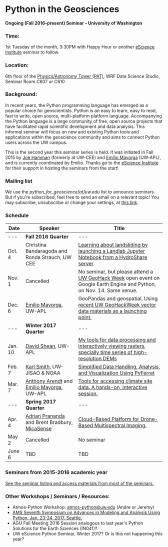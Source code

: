 Python in the Geosciences
====
**Ongoing (Fall 2016-present) Seminar - University of Washington**

### Time:

1st Tuesday of the month, 3:30PM with Happy Hour or another [eScience Institute](http://escience.washington.edu) seminar to follow.

### Location:

6th floor of the [Physics/Astronomy Tower (PAT)](http://uw.edu/maps?pat), WRF Data Science Studio, Seminar Room C607 or C610

### Background:

In recent years, the Python programming language has emerged as a popular choice for geoscientists. Python is an easy to learn, easy to read, fast to write, open source, multi-platform platform language. Accompanying the Python language is a large community of free, open source projects that have facilitated rapid scientific development and data analysis. This informal seminar will focus on new and existing Python tools and applications within the geoscience community and aims to connect Python users across the UW campus.

This is the second year this seminar series is held. It was initiated in Fall 2015 by [Joe Hamman](https://github.com/jhamman/) (formerly at UW-CEE) and [Emilio Mayorga](https://github.com/emiliom/) (UW-APL), and is currently coordinated by Emilio. Thanks go to the [eScience Institute](http://escience.washington.edu) for their support in hosting the seminars from the start!

### Mailing list

We use the *python_for_geoscience[at]uw.edu* list to announce seminars. But if you're subscribed, feel free to send an email on a relevant topic! You may subscribe, unsubscribe or change your settings, at [this link](https://mailman1.u.washington.edu/mailman/listinfo/python_for_geoscience).

### Schedule

| Date | Speaker | Title |
| ------ | ---- | ---- |
| --- | **Fall 2016 Quarter** | --- |
| Oct. 4 | Christina Bandaragoda and Ronda Strauch, UW CEE | [Learning about landsliding by launching a Landlab Jupyter Notebook from a HydroShare server](landlablandslides_20161004/README.md) |
| Nov. 1 | Cancelled | No seminar, but please attend a [UW GeoHack Week](https://geohackweek.github.io/) open event on Google Earth Engine and Python, on Nov. 14. Same venue. |
| Dec. 6 | [Emilio Mayorga](http://apl.uw.edu/people/profile.php?last_name=Mayorga&first_name=Emilio), UW-APL | GeoPandas and geospatial. Using [recent UW GeoHackWeek vector data materials as a launching point.](https://geohackweek.github.io/vector/) |
| --- | **Winter 2017 Quarter** | --- |
| Jan. 10 | [David Shean](https://github.com/dshean), UW-APL | [My tools for data processing and interactively viewing rasters, specially time series of high-resolution DEMs](https://github.com/uwescience/Python-for-geosciences/blob/master/dshean_2017010/README.md) |
| Feb. 7 | [Karl Smith](https://github.com/karlmsmith), UW-JISAO & NOAA | [Simplified Data Handling, Analysis, and Visualization Using PyFerret](https://github.com/uwescience/Python-for-geosciences/blob/master/ksmith_20170207/README.md) |
| Mar. 7 | [Anthony Arendt](http://www.apl.washington.edu/people/profile.php?last=Arendt&first=Anthony) and [Emilio Mayorga](http://apl.uw.edu/people/profile.php?last_name=Mayorga&first_name=Emilio), UW-APL | [Tools for accessing climate site data. A hands-on, interactive session.](https://github.com/uwescience/Python-for-geosciences/tree/master/20170307/README.md) |
| --- | **Spring 2017 Quarter** | --- |
| Apr. 4 | [Adrian Prananda](https://github.com/map34) and Brent Bradbury, [MicaSense](https://www.micasense.com) | [Cloud-Based Platform for Drone-Based Multispectral Imaging.](https://github.com/uwescience/Python-for-geosciences/blob/master/micasense_20170404/README.md) |
| May 2 | Cancelled | No seminar |
| June 6 | TBD | TBD |

### Seminars from 2015-2016 academic year
[See the seminar listing and access materials from most of the seminars.](seminars_2015-2016.md)

### Other Workshops / Seminars / Resources:
- Atmos-Python Workshop: atmos-python@uw.edu (Andre or Jeremy)
- [AMS Seventh Symposium on Advances in Modeling and Analysis Using Python, Jan. 23-24, 2017. Seattle.](https://annual.ametsoc.org/2017/index.cfm/programs/conferences-and-symposia/seventh-symposium-on-advances-in-modeling-and-analysis-using-python/)
- AGU Fall Meeting 2016 Session analogous to last year's Python Solutions for the Earth Sciences (IN041)?
- UW eScience Python Seminar, Winter 2017? Or is this not happening this year?
